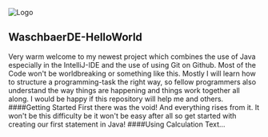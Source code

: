 ![Logo](https://martinheyne.com/images/Logo.png)
## WaschbaerDE-HelloWorld
Very warm welcome to my newest project which combines the use of Java especially in the IntelliJ-IDE and the use of using Git on Github. Most of the Code won't be worldbreaking or something like this. Mostly I will learn how to structure a programming-task the right way, so fellow programmers also understand the way things are happening and things work together all along. I would be happy if this repository will help me and others.<br>
####Getting Started
First there was the void! And everything rises from it. It won't be this difficulty be it won't be easy after all so get started with creating our first statement in Java!
####Using Calculation
Text...

